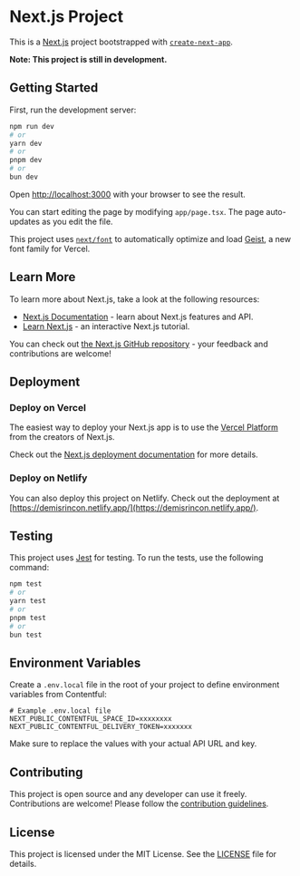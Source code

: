 # Next.js Project

This is a [Next.js](https://nextjs.org) project bootstrapped with [`create-next-app`](https://nextjs.org/docs/app/api-reference/cli/create-next-app).

**Note: This project is still in development.**

## Getting Started

First, run the development server:

```bash
npm run dev
# or
yarn dev
# or
pnpm dev
# or
bun dev
```

Open [http://localhost:3000](http://localhost:3000) with your browser to see the result.

You can start editing the page by modifying `app/page.tsx`. The page auto-updates as you edit the file.

This project uses [`next/font`](https://nextjs.org/docs/app/building-your-application/optimizing/fonts) to automatically optimize and load [Geist](https://vercel.com/font), a new font family for Vercel.

## Learn More

To learn more about Next.js, take a look at the following resources:

- [Next.js Documentation](https://nextjs.org/docs) - learn about Next.js features and API.
- [Learn Next.js](https://nextjs.org/learn) - an interactive Next.js tutorial.

You can check out [the Next.js GitHub repository](https://github.com/vercel/next.js) - your feedback and contributions are welcome!

## Deployment

### Deploy on Vercel

The easiest way to deploy your Next.js app is to use the [Vercel Platform](https://vercel.com/new?utm_medium=default-template&filter=next.js&utm_source=create-next-app&utm_campaign=create-next-app-readme) from the creators of Next.js.

Check out the [Next.js deployment documentation](https://nextjs.org/docs/app/building-your-application/deploying) for more details.

### Deploy on Netlify

You can also deploy this project on Netlify. Check out the deployment at [https://demisrincon.netlify.app/](https://demisrincon.netlify.app/).

## Testing

This project uses [Jest](https://jestjs.io) for testing. To run the tests, use the following command:

```bash
npm test
# or
yarn test
# or
pnpm test
# or
bun test
```

## Environment Variables

Create a `.env.local` file in the root of your project to define environment variables from Contentful:

```plaintext
# Example .env.local file
NEXT_PUBLIC_CONTENTFUL_SPACE_ID=xxxxxxxx
NEXT_PUBLIC_CONTENTFUL_DELIVERY_TOKEN=xxxxxxx
```

Make sure to replace the values with your actual API URL and key.

## Contributing

This project is open source and any developer can use it freely. Contributions are welcome! Please follow the [contribution guidelines](CONTRIBUTING.md).

## License

This project is licensed under the MIT License. See the [LICENSE](LICENSE) file for details.
